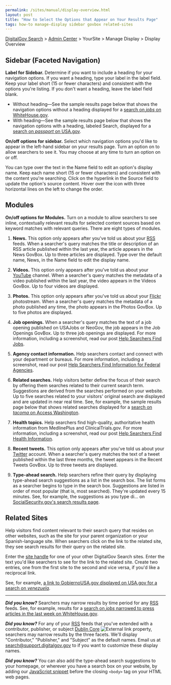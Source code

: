 ```yaml
---
permalink: /sites/manual/display-overview.html
layout: post
title: "How to Select the Options that Appear on Your Results Page"
tags: how-to manage-display sidebar govbox related-sites
---
```

[DigitalGov Search](/index.html) > [Admin Center](https://search.usa.gov/sites/) > YourSite > Manage Display > Display Overview

## Sidebar (Faceted Navigation)

**Label for Sidebar.** Determine if you want to include a heading for your navigation options. If you want a heading, type your label in the label field. Keep your label short (15 or fewer characters) and consistent with the options you're listing. If you don't want a heading, leave the label field blank.

* Without heading&mdash;See the sample results page below that shows the navigation options without a heading displayed for a [search on *jobs* on WhiteHouse.gov](http://search.whitehouse.gov/search?affiliate=wh&query=jobs). 
* With heading&mdash;See the sample results page below that shows the navigation options with a heading, labeled Search, displayed for a [search on *passport* on USA.gov](http://search.usa.gov/search?affiliate=usagov&query=passport).

**On/off options for sidebar.** Select which navigation options you'd like to appear in the left-hand sidebar on your results page. Turn an option on to allow searchers to see it. You may choose at any time to turn an option on or off.

You can type over the text in the Name field to edit an option's display name. Keep each name short (15 or fewer characters) and consistent with the content you're searching. Click on the hyperlink in the Source field to update the option's source content. Hover over the icon with three horizontal lines on the left to change the order.

## Modules

**On/off options for Modules.** Turn on a module to allow searchers to see inline, contextually relevant results for selected content sources based on keyword matches with relevant queries. There are eight types of modules.

1. **News.** This option only appears after you've told us about your [RSS](/sites/manual/rss.html) feeds. When a searcher's query matches the title or description of an RSS article published within the last year, the article appears in the News GovBox. Up to three articles are displayed. Type over the default name, News, in the Name field to edit the display name.

1. **Videos.** This option only appears after you've told us about your [YouTube](/sites/manual/youtube.html) channel. When a searcher's query matches the metadata of a video published within the last year, the video appears in the Videos GovBox. Up to four videos are displayed. 

1. **Photos.** This option only appears after you've told us about your [Flickr](/sites/manual/flickr.html) photostream. When a searcher's query matches the metadata of a photo published any time, the photo appears in the Photos GovBox. Up to five photos are displayed. 

1. **Job openings.** When a searcher's query matches the text of a job opening published on USAJobs or NeoGov, the job appears in the Job Openings GovBox. Up to three job openings are displayed. For more information, including a screenshot, read our post [Help Searchers Find Jobs](/sites/manual/govbox-jobs.html).

1. **Agency contact information.** Help searchers contact and connect with your department or bureaus. For more information, including a screenshot, read our post [Help Searchers Find Information for Federal Agencies](/sites/manual/govbox-agencies.html).

1. **Related searches.** Help visitors better define the focus of their search by offering them searches related to their current search term. Suggestions are derived from the searches performed on your website. Up to five searches related to your visitors' original search are displayed and are updated in near real time. See, for example, the sample results page below that shows related searches displayed for a [search on *tacoma* on Access Washington](http://search.usa.gov/search?affiliate=accesswashington&query=tacoma).

1. **Health topics.** Help searchers find high-quality, authoritative health information from MedlinePlus and ClinicalTrials.gov. For more information, including a screenshot, read our post [Help Searchers Find Health Information](/sites/manual/govbox-health.html).

1. **Recent tweets.** This option only appears after you've told us about your [Twitter](/sites/manual/twitter.html) account. When a searcher's query matches the text of a tweet published within the last three months, the tweet appears in the Recent Tweets GovBox. Up to three tweets are displayed. 

1. **Type-ahead search.** Help searchers refine their query by displaying type-ahead search suggestions as a list in the search box. The list forms as a searcher begins to type in the search box. Suggestions are listed in order of most popular (that is, most searched). They're updated every 15 minutes. See, for example, the suggestions as you type di... on [SocialSecurity.gov's search results page](http://search.socialsecurity.gov/search?affiliate=ssa&query=names).

## Related Sites

Help visitors find content relevant to their search query that resides on other websites, such as the site for your parent organization or your Spanish-language site. When searchers click on the link to the related site, they see search results for their query on the related site.

Enter the [site handle](/sites/manual/settings.html) for one of your other DigitalGov Search sites. Enter the text you'd like searchers to see for the link to the related site. Create two entries, one from the first site to the second and vice versa, if you'd like a reciprocal link.

See, for example, [a link to GobiernoUSA.gov displayed on USA.gov for a search on *venezuela*](http://search.usa.gov/search?query=venezuela&affiliate=usagov).

---

***Did you know?***  Searchers may narrow results by time period for any [RSS](/sites/manual/rss.html) feeds. See, for example, results for a [search on *jobs* narrowed to press articles in the last week on WhiteHouse.gov](http://search.whitehouse.gov/search/news?affiliate=wh&channel=6&m=false&query=jobs&tbs=w).

***Did you know?***  For any of your [RSS](/sites/manual/rss.html) feeds that you've extended with a contributor, publisher, or subject [Dublin Core](http://dublincore.org/documents/dcmi-terms/) ![External link](https://9fddeb862c037f6d2190-f1564c64756a8cfee25b6b19953b1d23.ssl.cf2.rackcdn.com/external_link.gif) property, searchers may narrow results by the three facets. We'll display "Contributor," "Publisher," and "Subject" as the default names. Email us at <search@support.digitalgov.gov> to if you want to customize these display names.

***Did you know?*** You can also add the type-ahead search suggestions to your homepage, or wherever you have a search box on your website, by adding our [JavaScript snippet](/sites/manual/code.html) before the closing `<body>` tag on your HTML web pages.